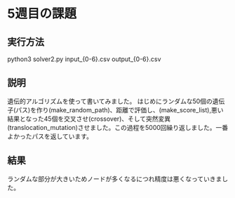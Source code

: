 # 5週目の課題

## 実行方法
python3 solver2.py input_{0-6}.csv output_{0-6}.csv

## 説明
遺伝的アルゴリズムを使って書いてみました。
はじめにランダムな50個の遺伝子(パス)を作り(make_random_path)、距離で評価し、(make_score_list),悪い結果となった45個を交叉させ(crossover)、そして突然変異(translocation_mutation)させました。この過程を5000回繰り返しました。一番よかったパスを返しています。


## 結果
ランダムな部分が大きいためノードが多くなるにつれ精度は悪くなっていきました。
